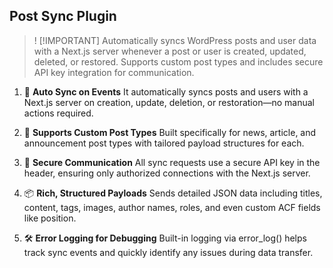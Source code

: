 ## Post Sync Plugin 

>! [!IMPORTANT]
>Automatically syncs WordPress posts and user data with a Next.js server whenever a post or user is created, updated, deleted, or restored. Supports custom post types and includes secure API key integration for communication.

1. 🔁 **Auto Sync on Events**
It automatically syncs posts and users with a Next.js server on creation, update, deletion, or restoration—no manual actions required.

2. 🧠 **Supports Custom Post Types**
Built specifically for news, article, and announcement post types with tailored payload structures for each.

3. 🔐 **Secure Communication**
All sync requests use a secure API key in the header, ensuring only authorized connections with the Next.js server.

4. 📦 **Rich, Structured Payloads**
Sends detailed JSON data including titles, content, tags, images, author names, roles, and even custom ACF fields like position.

5. 🛠️ **Error Logging for Debugging**
Built-in logging via error_log() helps track sync events and quickly identify any issues during data transfer.